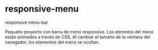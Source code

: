 # responsive-menu
responsive menu-bar

Pequeño proyecto con barra de menú responsive. Los elemntos del menú están animados a través de CSS. Al cambiar el tamaño de
la ventana del navegador, los elementos del menú se ocultan. 

